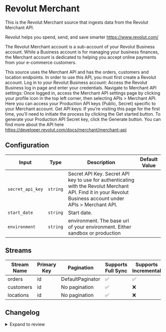 # Revolut Merchant
This is the Revolut Merchant source that ingests data from the Revolut Merchant API.

Revolut helps you spend, send, and save smarter https://www.revolut.com/

The Revolut Merchant account is a sub-account of your Revolut Business account. While a Business account is for managing your business finances, the Merchant account is dedicated to helping you accept online payments from your e-commerce customers.

This source uses the Merchant API and has the orders, customers and location endpoints. In order to use this API, you must first create a Revolut account. 
Log in to your Revolut Business account: Access the Revolut Business log in page and enter your credentials.
Navigate to Merchant API settings: Once logged in, access the Merchant API settings page by clicking your profile icon in the top left corner, then selecting APIs &gt; Merchant API. 
Here you can access your Production API keys (Public, Secret) specific to your Merchant account.
Get API keys: If you&#39;re visiting this page for the first time, you&#39;ll need to initiate the process by clicking the Get started button. To generate your Production API Secret key, click the Generate button.
You can find more about the API here https://developer.revolut.com/docs/merchant/merchant-api

## Configuration

| Input | Type | Description | Default Value |
|-------|------|-------------|---------------|
| `secret_api_key` | `string` | Secret API Key. Secret API key to use for authenticating with the Revolut Merchant API. Find it in your Revolut Business account under APIs > Merchant API. |  |
| `start_date` | `string` | Start date.  |  |
| `environment` | `string` | environment. The base url of your environment. Either sandbox or production |  |

## Streams
| Stream Name | Primary Key | Pagination | Supports Full Sync | Supports Incremental |
|-------------|-------------|------------|---------------------|----------------------|
| orders | id | DefaultPaginator | ✅ |  ✅  |
| customers | id | No pagination | ✅ |  ❌  |
| locations | id | No pagination | ✅ |  ❌  |

## Changelog

<details>
  <summary>Expand to review</summary>

| Version          | Date              | Pull Request | Subject        |
|------------------|-------------------|--------------|----------------|
| 0.0.34 | 2025-10-07 | [67534](https://github.com/airbytehq/airbyte/pull/67534) | Update dependencies |
| 0.0.33 | 2025-09-30 | [66435](https://github.com/airbytehq/airbyte/pull/66435) | Update dependencies |
| 0.0.32 | 2025-09-09 | [65668](https://github.com/airbytehq/airbyte/pull/65668) | Update dependencies |
| 0.0.31 | 2025-08-24 | [65499](https://github.com/airbytehq/airbyte/pull/65499) | Update dependencies |
| 0.0.30 | 2025-08-09 | [64848](https://github.com/airbytehq/airbyte/pull/64848) | Update dependencies |
| 0.0.29 | 2025-08-02 | [64444](https://github.com/airbytehq/airbyte/pull/64444) | Update dependencies |
| 0.0.28 | 2025-07-05 | [62722](https://github.com/airbytehq/airbyte/pull/62722) | Update dependencies |
| 0.0.27 | 2025-06-28 | [62219](https://github.com/airbytehq/airbyte/pull/62219) | Update dependencies |
| 0.0.26 | 2025-06-21 | [61816](https://github.com/airbytehq/airbyte/pull/61816) | Update dependencies |
| 0.0.25 | 2025-06-14 | [61611](https://github.com/airbytehq/airbyte/pull/61611) | Update dependencies |
| 0.0.24 | 2025-05-25 | [60480](https://github.com/airbytehq/airbyte/pull/60480) | Update dependencies |
| 0.0.23 | 2025-05-10 | [60055](https://github.com/airbytehq/airbyte/pull/60055) | Update dependencies |
| 0.0.22 | 2025-05-04 | [59610](https://github.com/airbytehq/airbyte/pull/59610) | Update dependencies |
| 0.0.21 | 2025-04-27 | [59005](https://github.com/airbytehq/airbyte/pull/59005) | Update dependencies |
| 0.0.20 | 2025-04-19 | [58394](https://github.com/airbytehq/airbyte/pull/58394) | Update dependencies |
| 0.0.19 | 2025-04-12 | [57932](https://github.com/airbytehq/airbyte/pull/57932) | Update dependencies |
| 0.0.18 | 2025-04-05 | [57336](https://github.com/airbytehq/airbyte/pull/57336) | Update dependencies |
| 0.0.17 | 2025-03-29 | [56795](https://github.com/airbytehq/airbyte/pull/56795) | Update dependencies |
| 0.0.16 | 2025-03-22 | [56198](https://github.com/airbytehq/airbyte/pull/56198) | Update dependencies |
| 0.0.15 | 2025-03-08 | [55522](https://github.com/airbytehq/airbyte/pull/55522) | Update dependencies |
| 0.0.14 | 2025-03-01 | [55020](https://github.com/airbytehq/airbyte/pull/55020) | Update dependencies |
| 0.0.13 | 2025-02-23 | [54589](https://github.com/airbytehq/airbyte/pull/54589) | Update dependencies |
| 0.0.12 | 2025-02-15 | [53981](https://github.com/airbytehq/airbyte/pull/53981) | Update dependencies |
| 0.0.11 | 2025-02-08 | [53453](https://github.com/airbytehq/airbyte/pull/53453) | Update dependencies |
| 0.0.10 | 2025-02-01 | [52956](https://github.com/airbytehq/airbyte/pull/52956) | Update dependencies |
| 0.0.9 | 2025-01-25 | [52474](https://github.com/airbytehq/airbyte/pull/52474) | Update dependencies |
| 0.0.8 | 2025-01-18 | [51894](https://github.com/airbytehq/airbyte/pull/51894) | Update dependencies |
| 0.0.7 | 2025-01-11 | [51304](https://github.com/airbytehq/airbyte/pull/51304) | Update dependencies |
| 0.0.6 | 2024-12-28 | [50679](https://github.com/airbytehq/airbyte/pull/50679) | Update dependencies |
| 0.0.5 | 2024-12-21 | [50256](https://github.com/airbytehq/airbyte/pull/50256) | Update dependencies |
| 0.0.4 | 2024-12-14 | [49704](https://github.com/airbytehq/airbyte/pull/49704) | Update dependencies |
| 0.0.3 | 2024-12-12 | [49326](https://github.com/airbytehq/airbyte/pull/49326) | Update dependencies |
| 0.0.2 | 2024-12-11 | [49052](https://github.com/airbytehq/airbyte/pull/49052) | Starting with this version, the Docker image is now rootless. Please note that this and future versions will not be compatible with Airbyte versions earlier than 0.64 |
| 0.0.1 | 2024-10-27 | | Initial release by [@aazam-gh](https://github.com/aazam-gh) via Connector Builder |

</details>
